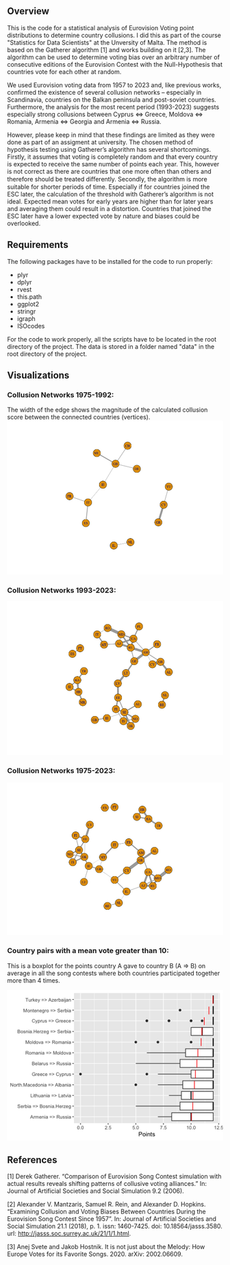## Overview
This is the code for a statistical analysis of Eurovision Voting point distributions to determine country collusions.
I did this as part of the course "Statistics for Data Scientists" at the Unversity of Malta.
The method is based on the Gatherer algorithm [1] and works building on it [2,3]. The algorithm can be used to 
determine voting bias over an arbitrary number of consecutive editions of the Eurovision Contest with the 
Null-Hypothesis that countries vote for each other at random.

We used Eurovision voting data from 1957 to 2023 and, like previous works, confirmed the existence of several 
collusion networks – especially in Scandinavia, countries on the Balkan peninsula and post-soviet countries.
Furthermore, the analysis for the most recent period (1993-2023) suggests especially strong collusions
between Cyprus <=> Greece, Moldova <=> Romania, Armenia <=> Georgia and Armenia <=> Russia.  

However, please keep in mind that these findings are limited as they were done as part of an assigment at university.
The chosen method of hypothesis testing using Gatherer’s algorithm has several shortcomings.
Firstly, it assumes that voting is completely random and that every country is expected to receive the same
number of points each year. This, however is not correct as there are countries that one more often than
others and therefore should be treated diﬀerently. Secondly, the algorithm is more suitable for shorter periods
of time. Especially if for countries joined the ESC later, the calculation of the threshold with Gatherer’s
algorithm is not ideal. Expected mean votes for early years are higher than for later years and averaging
them could result in a distortion. Countries that joined the ESC later have a lower expected vote by nature
and biases could be overlooked. 


## Requirements
The following packages have to be installed for the code to run properly:
  - plyr
  - dplyr
  - rvest
  - this.path
  - ggplot2
  - stringr
  - igraph
  - ISOcodes
  
For the code to work properly, all the scripts have to be located in the root directory of the project. The data is stored in a folder named "data" in the root directory of the project.

## Visualizations

### Collusion Networks 1975-1992:
The width of the edge shows the magnitude of the calculated collusion score between the connected countries (vertices). 
![Collusion Networds 1975-1992](https://github.com/kuma-rtin/eurovision_voting/raw/main/visualizations/collusions_1975-1992.png "Collusion Networds 1975-1992")

### Collusion Networks 1993-2023:
![Collusion Networds 1993-2023](https://github.com/kuma-rtin/eurovision_voting/raw/main/visualizations/collusions_1993-2023.png "Collusion Networds 1993-2023")

### Collusion Networks 1975-2023:
![Collusion Networds 1975-2023](https://github.com/kuma-rtin/eurovision_voting/raw/main/visualizations/collusions_1975-2023.png "Collusion Networds 1975-2023")

### Country pairs with a mean vote greater than 10:
This is a boxplot for the points country A gave to country B (A => B) on average in all the song contests where both countries participated together more than 4 times.

![High Mean Vote](https://github.com/kuma-rtin/eurovision_voting/raw/main/visualizations/MeanVotesGiven.png "High Mean Vote")


## References
[1] Derek Gatherer. “Comparison of Eurovision Song Contest simulation with actual results reveals shifting
patterns of collusive voting alliances.” In: Journal of Artificial Societies and Social Simulation 9.2
(2006).

[2] Alexander V. Mantzaris, Samuel R. Rein, and Alexander D. Hopkins. “Examining Collusion and Voting
Biases Between Countries During the Eurovision Song Contest Since 1957”. In: Journal of Artificial
Societies and Social Simulation 21.1 (2018), p. 1. issn: 1460-7425. doi: 10.18564/jasss.3580. url:
http://jasss.soc.surrey.ac.uk/21/1/1.html.

[3] Anej Svete and Jakob Hostnik. It is not just about the Melody: How Europe Votes for its Favorite Songs.
2020. arXiv: 2002.06609.
